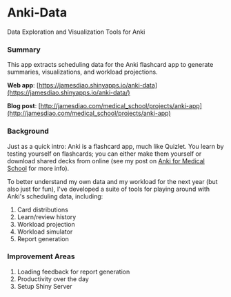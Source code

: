 # Anki-Data
Data Exploration and Visualization Tools for Anki

### Summary
This app extracts scheduling data for the Anki flashcard app to generate summaries, visualizations, and workload projections.

**Web app**: [https://jamesdiao.shinyapps.io/anki-data](https://jamesdiao.shinyapps.io/anki-data/)  

**Blog post**: [http://jamesdiao.com/medical_school/projects/anki-app](http://jamesdiao.com/medical_school/projects/anki-app)

### Background

Just as a quick intro: Anki is a flashcard app, much like Quizlet. You learn by testing yourself on flashcards; you can either make them yourself or download shared decks from online (see my post on [Anki for Medical School](http://jamesdiao.com/medical_school/anki) for more info). 

To better understand my own data and my workload for the next year (but also just for fun), I've developed a suite of tools for playing around with Anki's scheduling data, including: 

1. Card distributions
2. Learn/review history
3. Workload projection
4. Workload simulator
5. Report generation


### Improvement Areas

1. Loading feedback for report generation
2. Productivity over the day 
3. Setup Shiny Server

